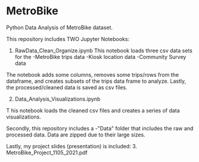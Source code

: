 # MetroBike
Python Data Analysis of MetroBike dataset.

This repository includes TWO Jupyter Notebooks:
1. RawData_Clean_Organize.ipynb
  This notebook loads three csv data sets for the 
    -MetroBike trips data 
    -Kiosk  location data
  -Community Survey data

  The notebook adds some columns, removes some trips/rows from the dataframe, and creates subsets of the trips data frame to analyze. Lastly, the processed/cleaned data is saved as csv files. 

 2. Data_Analysis_Visualizations.ipynb
 
  T his notebook loads the cleaned csv files and creates a series of data visualizations. 

Secondly, this repository includes a
    -"Data" folder that includes the raw and processed data. Data are zipped due to their large sizes.

Lastly, my project slides (presentation) is included:
  3. MetroBike_Project_1105_2021.pdf

